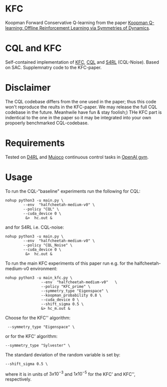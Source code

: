 # KFC
Koopman Forward Conservative Q-learning from the paper [Koopman Q-learning: Offline Reinforcement Learning via Symmetries of Dynamics](https://arxiv.org/abs/2111.01365).

# CQL and KFC
Self-contained implementation of  [KFC](https://arxiv.org/abs/2111.01365), [CQL](https://arxiv.org/abs/2006.04779) and [S4RL](https://arxiv.org/abs/2103.06326) (CQL-Noise). Based on SAC. Supplemnatry code to the KFC-paper.

# Disclaimer
The CQL codebase differs from the one used in the paper; thus this code won't reproduce the reults in the KFC-paper. We may release the full CQL codebase in the future. Meanhwile have fun & stay foolish;) THe KFC part is indentical to the one in the paper so it may be integrated into your own propoerly benchmarked CQL-codebase.

# Requirements
Tested on [D4RL](https://github.com/rail-berkeley/d4rl) and [Mujoco](http://www.mujoco.org/) continuous control tasks in [OpenAI gym](https://gym.openai.com/). 


# Usage
To run the CQL-"baseline" experiments run the following for CQL:
```
nohup python3 -u main.py \
        --env  "halfcheetah-medium-v0" \
        --policy "CQL" \
        --cuda_device 0 \
         &>  hc.out &
```
and for S4RL i.e. CQL-noise:
```
nohup python3 -u main.py \
        --env  "halfcheetah-medium-v0" \
        --policy "CQL_Noise" \
        --cuda_device 0 \
         &>  hc.out &
```


To run the main KFC experiments of this paper run e.g. for the halfcheetah-medium-v0 environment:
```
nohup python3 -u main_kfc.py \
                --env  "halfcheetah-medium-v0"   \
                --policy "KFC_prime" \
                --symmetry_type "Eigenspace" \
                --koopman_probability 0.8 \
                --cuda_device 0 \
                --shift_sigma 0.5 \
                &> hc_m.out &

```
Choose for the KFC'' algorithm: 
```
 --symmetry_type "Eigenspace" \
 ```
or for the KFC' algorithm:
 ```
 --symmetry_type "Sylvester" \
 ```
The standard deviation of the random variable is set by:
 ```
 --shift_sigma 0.5 \
 ```
 where it is in units of $3 x 10^{-3}$ and $1 x 10^{-5}$ for the KFC' and KFC'', respectively.
